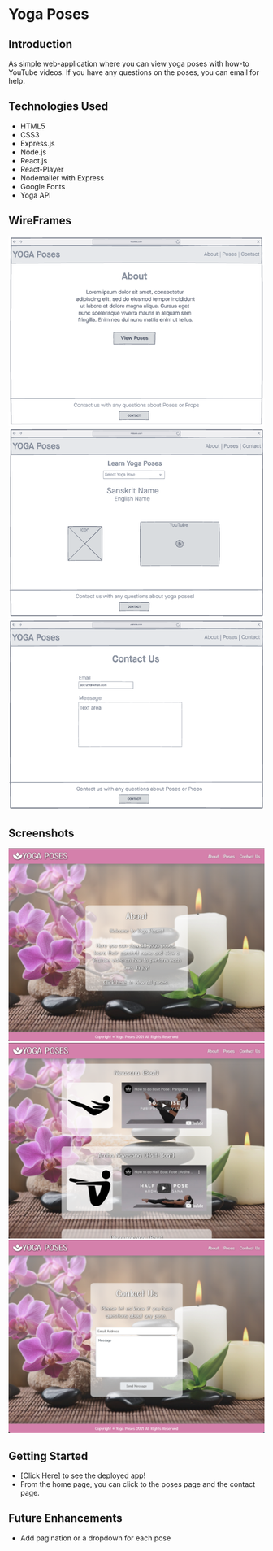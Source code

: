 # Yoga Poses

## Introduction

As simple web-application where you can view yoga poses with how-to YouTube videos. If you have any questions on the poses, you can email for help.

## Technologies Used

- HTML5
- CSS3
- Express.js
- Node.js
- React.js
- React-Player
- Nodemailer with Express
- Google Fonts
- Yoga API

## WireFrames

![wireframe](./src/images/sc-about.png)
![wireframe](./src/images/sc-poses.png)
![wireframe](./src/images/sc-contact.png)

## Screenshots

![screenshot](./src/images/about_pg.png)
![screenshot](./src/images/poses_pg.png)
![screenshot](./src/images/contact_pg.png)

## Getting Started

- [Click Here] to see the deployed app!
- From the home page, you can click to the poses page and the contact page.

## Future Enhancements

- Add pagination or a dropdown for each pose
